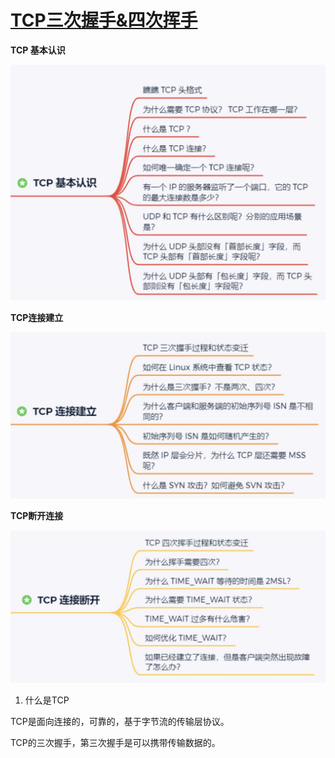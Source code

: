 # [TCP三次握手&四次挥手](https://mp.weixin.qq.com/s/SelwKdCokq7MS5fn74vtzA)

**TCP 基本认识**

![tcp基本认识](../assets/tcp_base.jpg)

**TCP连接建立**

![tcp连接建立](../assets/tcp_connect.jpg)

**TCP断开连接**

![tcp断开连接](../assets/tcp_disconnect.jpg)

1. 什么是TCP

TCP是面向连接的，可靠的，基于字节流的传输层协议。

TCP的三次握手，第三次握手是可以携带传输数据的。
